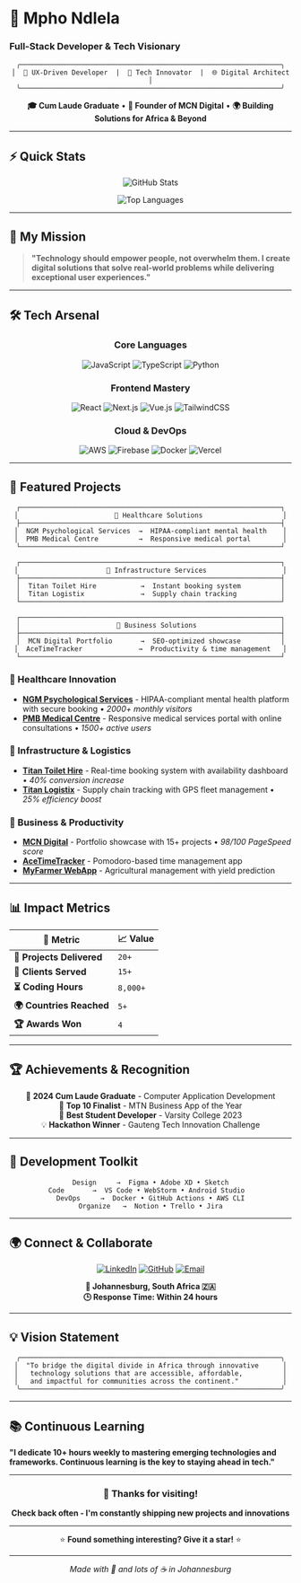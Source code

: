 # 🚀 Mpho Ndlela
### Full-Stack Developer & Tech Visionary

<div align="center">
  
```ascii
╭─────────────────────────────────────────────────────────────────╮
│  🧠 UX-Driven Developer  |  🚀 Tech Innovator  |  🌐 Digital Architect  │
╰─────────────────────────────────────────────────────────────────╯
```

**🎓 Cum Laude Graduate** • **💼 Founder of MCN Digital** • **🌍 Building Solutions for Africa & Beyond**

</div>

---

## ⚡ Quick Stats

<div align="center">

![GitHub Stats](https://github-readme-stats.vercel.app/api?username=MphoNdlela&show_icons=true&theme=tokyonight&hide_border=true&bg_color=0D1117&title_color=58A6FF&icon_color=79C0FF&text_color=C9D1D9&ring_color=58A6FF)

![Top Languages](https://github-readme-stats.vercel.app/api/top-langs/?username=MphoNdlela&layout=compact&theme=tokyonight&hide_border=true&bg_color=0D1117&title_color=58A6FF&text_color=C9D1D9)

</div>

---

## 🎯 My Mission

> **"Technology should empower people, not overwhelm them. I create digital solutions that solve real-world problems while delivering exceptional user experiences."**

---

## 🛠️ Tech Arsenal

<div align="center">

### Core Languages
![JavaScript](https://img.shields.io/badge/JavaScript-F7DF1E?style=for-the-badge&logo=javascript&logoColor=black)
![TypeScript](https://img.shields.io/badge/TypeScript-3178C6?style=for-the-badge&logo=typescript&logoColor=white)
![Python](https://img.shields.io/badge/Python-3776AB?style=for-the-badge&logo=python&logoColor=white)

### Frontend Mastery
![React](https://img.shields.io/badge/React-61DAFB?style=for-the-badge&logo=react&logoColor=black)
![Next.js](https://img.shields.io/badge/Next.js-000000?style=for-the-badge&logo=nextdotjs&logoColor=white)
![Vue.js](https://img.shields.io/badge/Vue.js-4FC08D?style=for-the-badge&logo=vuedotjs&logoColor=white)
![TailwindCSS](https://img.shields.io/badge/TailwindCSS-06B6D4?style=for-the-badge&logo=tailwindcss&logoColor=white)

### Cloud & DevOps
![AWS](https://img.shields.io/badge/AWS-232F3E?style=for-the-badge&logo=amazonaws&logoColor=white)
![Firebase](https://img.shields.io/badge/Firebase-FFCA28?style=for-the-badge&logo=firebase&logoColor=black)
![Docker](https://img.shields.io/badge/Docker-2496ED?style=for-the-badge&logo=docker&logoColor=white)
![Vercel](https://img.shields.io/badge/Vercel-000000?style=for-the-badge&logo=vercel&logoColor=white)

</div>

---

## 🌟 Featured Projects

<div align="center">

```
┌─────────────────────────────────────────────────────────────────┐
│                        🏥 Healthcare Solutions                    │
├─────────────────────────────────────────────────────────────────┤
│  NGM Psychological Services  →  HIPAA-compliant mental health    │
│  PMB Medical Centre          →  Responsive medical portal        │
└─────────────────────────────────────────────────────────────────┘

┌─────────────────────────────────────────────────────────────────┐
│                      🚛 Infrastructure Services                   │
├─────────────────────────────────────────────────────────────────┤
│  Titan Toilet Hire           →  Instant booking system          │
│  Titan Logistix              →  Supply chain tracking           │
└─────────────────────────────────────────────────────────────────┘

┌─────────────────────────────────────────────────────────────────┐
│                        💼 Business Solutions                     │
├─────────────────────────────────────────────────────────────────┤
│  MCN Digital Portfolio       →  SEO-optimized showcase          │
│  AceTimeTracker              →  Productivity & time management   │
└─────────────────────────────────────────────────────────────────┘
```

</div>

### 🏥 Healthcare Innovation
- **[NGM Psychological Services](http://ngmmed.co.za/)** - HIPAA-compliant mental health platform with secure booking • *2000+ monthly visitors*
- **[PMB Medical Centre](https://pmbmedcentre.co.za/)** - Responsive medical services portal with online consultations • *1500+ active users*

### 🚛 Infrastructure & Logistics
- **[Titan Toilet Hire](https://titantoilethire.co.za/)** - Real-time booking system with availability dashboard • *40% conversion increase*
- **[Titan Logistix](https://titanlogistix.co.za/)** - Supply chain tracking with GPS fleet management • *25% efficiency boost*

### 💼 Business & Productivity
- **[MCN Digital](https://mcn-digital.co.za/)** - Portfolio showcase with 15+ projects • *98/100 PageSpeed score*
- **[AceTimeTracker](https://github.com/MphoCodes/AceTimeTracker)** - Pomodoro-based time management app
- **[MyFarmer WebApp](https://github.com/MphoCodes/MyFarmerWebApp)** - Agricultural management with yield prediction

---

## 📊 Impact Metrics

<div align="center">

| 🎯 Metric | 📈 Value |
|-----------|----------|
| **🚀 Projects Delivered** | `20+` |
| **💼 Clients Served** | `15+` |
| **⏳ Coding Hours** | `8,000+` |
| **🌍 Countries Reached** | `5+` |
| **🏆 Awards Won** | `4` |

</div>

---

## 🏆 Achievements & Recognition

<div align="center">

🥇 **2024 Cum Laude Graduate** - Computer Application Development  
🚀 **Top 10 Finalist** - MTN Business App of the Year  
🌟 **Best Student Developer** - Varsity College 2023  
💡 **Hackathon Winner** - Gauteng Tech Innovation Challenge  

</div>

---

## 🧰 Development Toolkit

<div align="center">

```
Design     →  Figma • Adobe XD • Sketch
Code       →  VS Code • WebStorm • Android Studio  
DevOps     →  Docker • GitHub Actions • AWS CLI
Organize   →  Notion • Trello • Jira
```

</div>

---

## 🌍 Connect & Collaborate

<div align="center">

[![LinkedIn](https://img.shields.io/badge/LinkedIn-0A66C2?style=for-the-badge&logo=linkedin&logoColor=white)](https://www.linkedin.com/in/mpho-ndlela/)
[![GitHub](https://img.shields.io/badge/GitHub-181717?style=for-the-badge&logo=github&logoColor=white)](https://github.com/MphoNdlela)
[![Email](https://img.shields.io/badge/Email-EA4335?style=for-the-badge&logo=gmail&logoColor=white)](mailto:mpho.ndlela.dev@gmail.com)

**📍 Johannesburg, South Africa 🇿🇦**  
**🕒 Response Time: Within 24 hours**

</div>

---

## 💡 Vision Statement

<div align="center">

```
╭─────────────────────────────────────────────────────────────────╮
│  "To bridge the digital divide in Africa through innovative      │
│   technology solutions that are accessible, affordable,          │
│   and impactful for communities across the continent."           │
╰─────────────────────────────────────────────────────────────────╯
```

</div>

---

## 📚 Continuous Learning

**"I dedicate 10+ hours weekly to mastering emerging technologies and frameworks. Continuous learning is the key to staying ahead in tech."**

---

<div align="center">

### 🙏 Thanks for visiting!

**Check back often - I'm constantly shipping new projects and innovations**

---

⭐ **Found something interesting? Give it a star!** ⭐

---

*Made with 💜 and lots of ☕ in Johannesburg*

</div>
